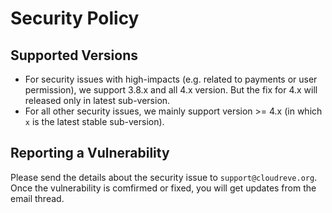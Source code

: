 # Security Policy

## Supported Versions

* For security issues with high-impacts (e.g. related to payments or user permission), we support 3.8.x and all 4.x version. But the fix for 4.x will released only in latest sub-version.
* For all other security issues, we mainly support version >= 4.x (in which `x` is the latest stable sub-version).

## Reporting a Vulnerability

Please send the details about the security issue to `support@cloudreve.org`. Once the vulnerability is comfirmed or fixed, you will get updates from the email thread.
